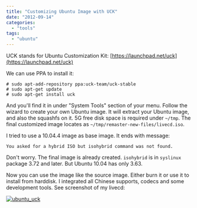 ```yaml
---
title: "Customizing Ubuntu Image with UCK"
date: "2012-09-14"
categories: 
  - "tools"
tags: 
  - "ubuntu"
---
```


UCK stands for Ubuntu Customization Kit: [https://launchpad.net/uck](https://launchpad.net/uck)

We can use PPA to install it:

```
# sudo apt-add-repository ppa:uck-team/uck-stable
# sudo apt-get update
# sudo apt-get install uck
```

And you'll find it in under "System Tools" section of your menu. Follow the wizard to create your own Ubuntu image. It will extract your Ubuntu image, and also the squashfs on it. 5G free disk space is required under `~/tmp`. The final customized image locates as `~/tmp/remaster-new-files/livecd.iso`.

I tried to use a 10.04.4 image as base image. It ends with message:

```
You asked for a hybrid ISO but isohybrid command was not found.
```

Don't worry. The final image is already created. `isohybrid` is in `syslinux` package 3.72 and later. But Ubuntu 10.04 has only 3.63.

Now you can use the image like the source image. Either burn it or use it to install from harddisk. I integrated all Chinese supports, codecs and some development tools. See screenshot of my livecd:

[![ubuntu_uck](images/7986046431_fdb8f051e6_z.jpg)](http://www.flickr.com/photos/gonwan1985/7986046431 "ubuntu_uck by Binhao Qian, on Flickr")
